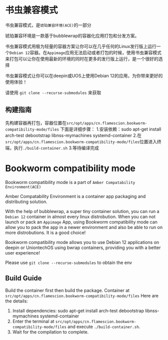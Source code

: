 # 书虫兼容模式
书虫兼容模式，是`琥珀兼容环境(ACE)`的一部分

琥珀兼容环境是一款基于bubblewrap的容器化应用打包和分发方案。

书虫兼容模式用极为轻量的容器方案让你可以在几乎任何的Linux发行版上运行一个`Debian 12`容器。在`Appimage`应用无法启动或者打包的时候，使用书虫兼容模式来打包可以让你在使用最新的环境的同时在更多的发行版上运行，是一个很好的选择

书虫兼容模式让你可以在deepin或UOS上使用Debian 12的应用，为你带来更好的使用体验！

请使用 `git clone --recurse-submodules` 来获取

## 构建指南

先构建容器再打包，容器位置在`src/opt/apps/cn.flamescion.bookworm-compatibility-mode/files`
下面是详细步骤：
1.安装依赖：sudo apt-get install arch-test debootstrap libnss-mymachines systemd-container
2.在`src/opt/apps/cn.flamescion.bookworm-compatibility-mode/files`位置进入终端，执行`./build-container.sh`
3.等待编译完成


# Bookworm compatibility mode

Bookworm compatibility mode is a part of `Amber Compatability Environment(ACE)`

Amber Compatability Environment is a container app packaging and distributing solution.

With the help of bubblewrap, a super tiny container solution, you can run a `Debian 12` container in almost every linux distrobution. When you can not launch or pack an `Appimage` App, using Bookworm compatibility mode can allow you to pack the app in a newer environment and also be able to run on more distrobutions. It is a good choice! 

Bookworm compatibility mode allows you to use Debian 12 applications on deepin or UniontechOS using bwrap containers, providing you with a better user experience!

Please use `git clone --recurse-submodules` to obtain the env

## Build Guide

Build the container first then build the package. Container at `src/opt/apps/cn.flamescion.bookworm-compatibility-mode/files`
Here are the details:
1. Install dependencies: sudo apt-get install arch-test debootstrap libnss-mymachines systemd-container
2. Enter the terminal at `src/opt/apps/cn.flamescion.bookworm-compatibility-mode/files` and execute `./build-container.sh`.
3. Wait for the compilation to complete.